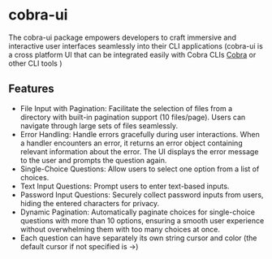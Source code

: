 # cobra-ui 

The cobra-ui package empowers developers to craft immersive and interactive user interfaces seamlessly into their CLI applications (cobra-ui is a cross platform UI that can be integrated easily with Cobra CLIs [Cobra](github.com/spf13/cobra) or other CLI tools )

## Features

- File Input with Pagination: Facilitate the selection of files from a directory with built-in pagination support (10 files/page). Users can navigate through large sets of files seamlessly.  
- Error Handling: Handle errors gracefully during user interactions. When a handler encounters an error, it returns an error object containing relevant information about the error. The UI displays the error message to the user and prompts the question again.  
- Single-Choice Questions: Allow users to select one option from a list of choices.
- Text Input Questions: Prompt users to enter text-based inputs.  
- Password Input Questions: Securely collect password inputs from users, hiding the entered characters for privacy.  
- Dynamic Pagination: Automatically paginate choices for single-choice questions with more than 10 options, ensuring a smooth user experience without overwhelming them with too many choices at once.  
- Each question can have separately its own string cursor and color (the default cursor if not specified is ->)
